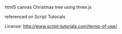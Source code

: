 html5 canvas Christmas tree using three.js


referenced on Script Tutorials


License: http://www.script-tutorials.com/terms-of-use/
